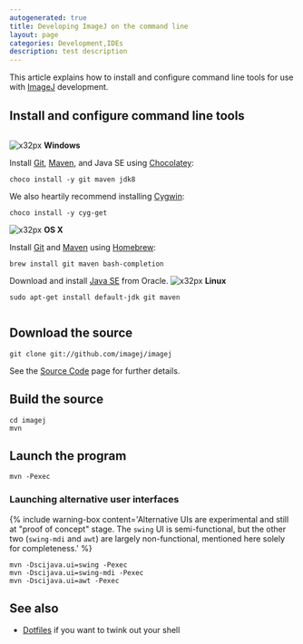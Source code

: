 ```yaml
---
autogenerated: true
title: Developing ImageJ on the command line
layout: page
categories: Development,IDEs
description: test description
---
```


This article explains how to install and configure command line tools for use with [ImageJ](/about) development.

Install and configure command line tools
----------------------------------------

<div style="overflow: hidden">

<tabs> <tab name="/platforms/windows"> ![ x32px](/media/Win.png "fig: x32px") **Windows**

Install [Git](Git), [Maven](/develop/maven), and Java SE using [Chocolatey](https://chocolatey.org/):

    choco install -y git maven jdk8

We also heartily recommend installing [Cygwin](https://www.cygwin.com/):

    choco install -y cyg-get

</tab> <tab name="OS X"> ![ x32px](/media/Osx.png "fig: x32px") **OS X**

Install [Git](Git) and [Maven](/develop/maven) using [Homebrew](http://brew.sh/):

    brew install git maven bash-completion

Download and install [Java SE](http://www.oracle.com/technetwork/java/javase/downloads/) from Oracle. </tab> <tab name="/platforms/linux"> ![ x32px](/media/Tux.png "fig: x32px") **Linux**

    sudo apt-get install default-jdk git maven

</tab> </tabs>

</div>

Download the source
-------------------

    git clone git://github.com/imagej/imagej

See the [Source Code](Source_Code) page for further details.

Build the source
----------------

    cd imagej
    mvn

Launch the program
------------------

    mvn -Pexec

### Launching alternative user interfaces

{% include warning-box content='Alternative UIs are experimental and still at "proof of concept" stage. The `swing` UI is semi-functional, but the other two (`swing-mdi` and `awt`) are largely non-functional, mentioned here solely for completeness.' %}

    mvn -Dscijava.ui=swing -Pexec
    mvn -Dscijava.ui=swing-mdi -Pexec
    mvn -Dscijava.ui=awt -Pexec

See also
--------

-   [Dotfiles](/develop/dotfiles) if you want to twink out your shell

 
